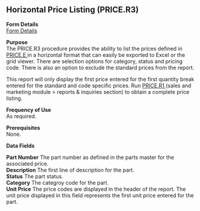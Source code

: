 ##  Horizontal Price Listing (PRICE.R3)

<PageHeader />

**Form Details**  
[ Form Details ](PRICE-R3-1/README.md)   

**Purpose**  
The PRICE.R3 procedure provides the ability to list the prices defined in [ PRICE.E ](../../MRK-ENTRY/PRICE-E/README.md) in a horizontal format that can easily be exported to Excel or the grid viewer. There are selection options for category, status and pricing code. There is also an option to exclude the standard prices from the report.   
  
This report will only display the first price entered for the first quantity break entered for the standard and code specific prices. Run [ PRICE.R1 ](../../../../rover/MRK-OVERVIEW/MRK-REPORT/PRICE-R1/README.md) (sales and marketing module > reports & inquiries section) to obtain a complete price listing. 

**Frequency of Use**  
As required.

**Prerequisites**  
None.

**Data Fields**

**Part Number** The part number as defined in the parts master for the
associated price.  
**Description** The first line of description for the part.  
**Status** The part status.  
**Category** The categroy code for the part.  
**Unit Price** The price codes are displayed in the header of the report. The
unit price displayed in this field represents the first unit price entered for
the part.  
  
<badge text= "Version 8.10.57" vertical="middle" />

<PageFooter />